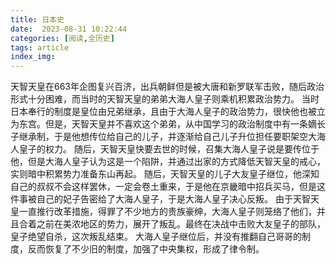 ```yaml
---
title: 日本史
date:  2023-08-31 10:22:44
categories: [阅读,全历史]
tags: article
index_img: 
---
```

天智天皇在663年企图复兴百济，出兵朝鲜但是被大唐和新罗联军击败，随后政治形式十分困难，而当时的天智天皇的弟弟大海人皇子则乘机积累政治势力。
当时日本奉行的制度是皇位由兄弟继承，且由于大海人皇子的政治势力，很快他也被立为东宫。但是，天智天皇并不喜欢这个弟弟，从中国学习的政治制度中有一条嫡长子继承制，于是他想传位给自己的儿子，并逐渐给自己儿子升位担任要职架空大海人皇子的权力。
随后，天智天皇快要去世的时候，召集大海人皇子说是要传位于他，但是大海人皇子认为这是一个陷阱，并通过出家的方式降低天智天皇的戒心，实则暗中积累势力准备东山再起。
随后，天智天皇的儿子大友皇子继位，他深知自己的叔叔不会这样罢休，一定会卷土重来，于是他在京畿暗中招兵买马，但是这件事被自己的妃子告密给了大海人皇子，于是大海人皇子决心反叛。
由于天智天皇一直推行改革措施，得罪了不少地方的贵族豪绅，大海人皇子则笼络了他们，并且合着之前在美浓地区的势力，展开了叛乱。最终在决战中击败大友皇子的部队，皇子绝望自杀，这次叛乱结束。
大海人皇子继位后，并没有推翻自己哥哥的制度，反而恢复了不少旧的制度，加强了中央集权，形成了律令制。